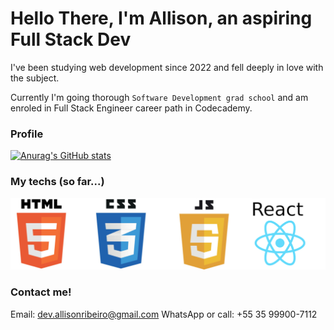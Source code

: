 # Hello There, I'm Allison, an aspiring Full Stack Dev
I've been studying web development since 2022 and fell deeply in love with the subject.

Currently I'm going thorough `Software Development grad school` and am enroled in Full Stack Engineer career path in Codecademy.

### Profile

[![Anurag's GitHub stats](https://github-readme-stats.vercel.app/api?username=ribeiroAllison)](https://github.com/anuraghazra/github-readme-stats)

### My techs (so far...)

<img src="./TECH.jpg" width="1000px" height="auto"/>

### Contact me!
Email: dev.allisonribeiro@gmail.com
WhatsApp or call: +55 35 99900-7112



<!---
ribeiroAllison/ribeiroAllison is a ✨ special ✨ repository because its `README.md` (this file) appears on your GitHub profile.
You can click the Preview link to take a look at your changes.
--->
